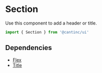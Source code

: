 # Section

Use this component to add a header or title.

```typescript
import { Section } from '@cantinc/ui'
```

## Dependencies

- [Flex](/layout/flex)
- [Title](/typography/title)
